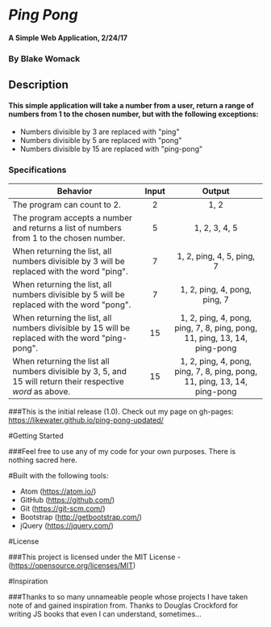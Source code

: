 # _Ping Pong_

#### A Simple Web Application, 2/24/17

### By Blake Womack

## Description

#### This simple application will take a number from a user, return a range of numbers from 1 to the chosen number, but with the following exceptions:

* Numbers divisible by 3 are replaced with "ping"
* Numbers divisible by 5 are replaced with "pong"
* Numbers divisible by 15 are replaced with "ping-pong"

### Specifications

| Behavior |   Input   |   Output   |
|----------|:---------:|:----------:|
| The program can count to 2.| 2 | 1, 2 |
| The program accepts a number and returns a list of numbers from 1 to the chosen number.| 5 | 1, 2, 3, 4, 5 |
| When returning the list, all numbers divisible by 3 will be replaced with the word "ping".| 7 | 1, 2, ping, 4, 5, ping, 7 |
| When returning the list, all numbers divisible by 5 will be replaced with the word "pong". | 7  | 1, 2, ping, 4, pong, ping, 7 |
| When returning the list, all numbers divisible by 15 will be replaced with the word "ping-pong". | 15 | 1, 2, ping, 4, pong, ping, 7, 8, ping, pong, 11, ping, 13, 14, ping-pong|
| When returning the list all numbers divisible by 3, 5, and 15 will return their respective *word* as above. | 15 | 1, 2, ping, 4, pong, ping, 7, 8, ping, pong, 11, ping, 13, 14, ping-pong |

###This is the initial release (1.0). Check out my page on gh-pages: https://likewater.github.io/ping-pong-updated/

#Getting Started

###Feel free to use any of my code for your own purposes. There is nothing sacred here.

#Built with the following tools:

* Atom (https://atom.io/)
* GitHub (https://github.com/)
* Git (https://git-scm.com/)
* Bootstrap (http://getbootstrap.com/)
* jQuery (https://jquery.com/)

#License

###This project is licensed under the MIT License - (https://opensource.org/licenses/MIT)

#Inspiration

###Thanks to so many unnameable people whose projects I have taken note of and gained inspiration from. Thanks to Douglas Crockford for writing JS books that even I can understand, sometimes...
